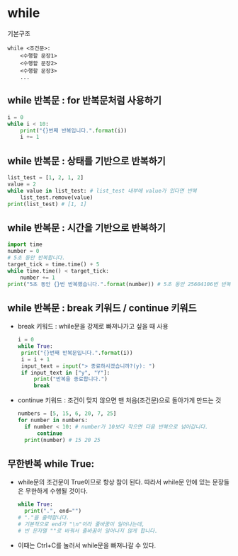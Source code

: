 # while

기본구조

```text
while <조건문>:
    <수행할 문장1>
    <수행할 문장2>
    <수행할 문장3>
    ...
```

## while 반복문 : for 반복문처럼 사용하기

```python
i = 0
while i < 10:
    print("{}번째 반복입니다.".format(i))
    i += 1
```

## while 반복문 : 상태를 기반으로 반복하기

```python
list_test = [1, 2, 1, 2]
value = 2
while value in list_test: # list_test 내부에 value가 있다면 반복
    list_test.remove(value)
print(list_test) # [1, 1]
```

## while 반복문 : 시간을 기반으로 반복하기

```python
import time
number = 0
# 5초 동안 반복합니다.
target_tick = time.time() + 5 
while time.time() < target_tick:
    number += 1
print("5초 동안 {}번 반복했습니다.".format(number)) # 5초 동안 25604106번 반복했습니다.
```

## while 반복문 : break 키워드 / continue 키워드

* break 키워드 : while문을 강제로 빠져나가고 싶을 때 사용

  ```python
  i = 0
  while True:
   print("{}번째 반복문입니다.".format(i))
   i = i + 1
   input_text = input("> 종료하시겠습니까?(y): ")
   if input_text in ["y", "Y"]:
       print("반복을 종료합니다.")
       break
  ```

* continue 키워드 : 조건이 맞지 않으면 맨 처음\(조건문\)으로 돌아가게 만드는 것

  ```python
  numbers = [5, 15, 6, 20, 7, 25]
  for number in numbers:
    if number < 10: # number가 10보다 작으면 다음 반복으로 넘어갑니다.
        continue
    print(number) # 15 20 25
  ```

## 무한반복 while True:

* while문의 조건문이 True이므로 항상 참이 된다. 따라서 while문 안에 있는 문장들은 무한하게 수행될 것이다.

  ```python
  while True:
    print(".", end="") 
  # "."을 출력합니다.
  # 기본적으로 end가 "\n"이라 줄바꿈이 일어나는데, 
  # 빈 문자열 ""로 바꿔서 줄바꿈이 일어나지 않게 합니다.
  ```

* 이때는 Ctrl+C를 눌러서 while문을 빠져나갈 수 있다.

